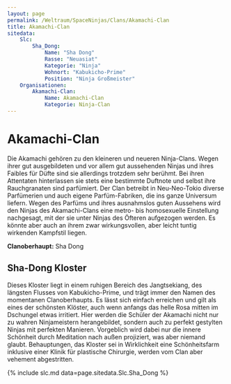 ```yaml
---
layout: page
permalink: /Weltraum/SpaceNinjas/Clans/Akamachi-Clan
title: Akamachi-Clan
sitedata:
    Slc:
        Sha_Dong:
            Name: "Sha Dong"
            Rasse: "Neuasiat"
            Kategorie: "Ninja"
            Wohnort: "Kabukicho-Prime"
            Position: "Ninja Großmeister"
    Organisationen:
        Akamachi-Clan:
            Name: Akamachi-Clan
            Kategorie: Ninja-Clan
---
```


# Akamachi-Clan

Die Akamachi gehören zu den kleineren und neueren Ninja-Clans. Wegen ihrer gut ausgebildeten und vor allem gut aussehenden Ninjas und ihres Faibles für Düfte sind sie allerdings trotzdem sehr berühmt. Bei ihren Attentaten hinterlassen sie stets eine bestimmte Duftnote und selbst ihre Rauchgranaten sind parfümiert. Der Clan betreibt in Neu-Neo-Tokio diverse Parfümerien und auch eigene Parfüm-Fabriken, die ins ganze Universum liefern. Wegen des Parfüms und ihres ausnahmslos guten Aussehens wird den Ninjas des Akamachi-Clans eine metro- bis homosexuelle Einstellung nachgesagt, mit der sie unter Ninjas des Öfteren aufgezogen werden. Es könnte aber auch an ihrem zwar wirkungsvollen, aber leicht tuntig wirkenden Kampfstil liegen.

**Clanoberhaupt:** Sha Dong

## Sha-Dong Kloster

Dieses Kloster liegt in einem ruhigen Bereich des Jangtsekiang, des längsten Flusses von Kabukicho-Prime, und trägt immer den Namen des momentanen Clanoberhaupts. Es lässt sich einfach erreichen und gilt als eines der schönsten Klöster, auch wenn anfangs das helle Rosa mitten im Dschungel etwas irritiert. Hier werden die Schüler der Akamachi nicht nur zu wahren Ninjameistern herangebildet, sondern auch zu perfekt gestylten Ninjas mit perfekten Manieren. Vorgeblich wird dabei nur die innere Schönheit durch Meditation nach außen projiziert, was aber niemand glaubt. Behauptungen, das Kloster sei in Wirklichkeit eine Schönheitsfarm inklusive einer Klinik für plastische Chirurgie, werden vom Clan aber vehement abgestritten.

{% include slc.md data=page.sitedata.Slc.Sha_Dong %}
